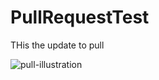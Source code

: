# PullRequestTest

THis the update to pull




![pull-illustration](https://user-images.githubusercontent.com/51214702/173235282-7e85dc0f-3624-478c-a71b-ac09ce084b81.jpg)
